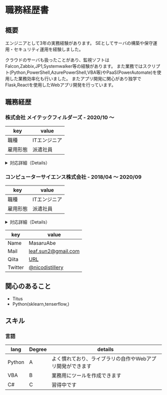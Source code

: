 # 職務経歴書

## 概要
エンジニアとして3年の実務経験があります。 SEとしてサーバの構築や保守運用・セキュリティ運用を経験しました。

クラウドのサーバも扱ったことがあり、監視ソフトはFalcon,Zabbix,JP1,Systemwalker等の経験があります。
また業務ではスクリプト(Python,PowerShell,AzurePowerShell,VBA等)やPaaS(PowerAutomate)を使用した業務効率化も行いました。
またアプリ開発に関心があり独学でFlask,Reactを使用したWebアプリ開発を行っています。


## 職務経歴

### 株式会社 メイテックフィルダーズ - 2020/10 〜 
|key|value|
|---|-----|
|職種|ITエンジニア|
|雇用形態|派遣社員|

<details>
  <summary>対応詳細（Details）</summary>

## 某教育企業向けサーバ保守運用
- サーバ保守(WindowsServer,RHEL,CentOS)
- アラート対応
</details>

### コンピューターサイエンス株式会社 - 2018/04 〜 2020/09
|key|value|
|---|-----|
|職種|ITエンジニア|
|雇用形態|派遣社員|

<details>
  <summary>対応詳細（Details）</summary>

## 某家電企業向けセキュリティ・サーバ保守
- セキュリティ運用(VirusBuster,Falcon,FireEye)
- サーバ保守(WindowsServer,RHEL,CentOS,Debian)
- AD業務
- ユーザーサポート


## 某電機業界向けサーバ構築作業
- サーバ構築(Soralis,RHEL)

</details>




|key|value|
|---|-----|
|Name|MasaruAbe|
|Mail|leaf.sun2@gmail.com|
|Qiita|[URL](https://qiita.com/nico4316)|
|Twitter|[@nicodistillery](https://twitter.com/nicodistillery)|


## 関心のあること
- Titus
- Python(sklearn,tenserflow,)



## スキル
### 言語
|lang|Degree|details|
|-----|-----|-----|
|Python|A|よく慣れており、ライブラリの自作やWebアプリ開発ができます|
|VBA|B|業務用にツールを作成できます|
|C#|C|習得中です|

